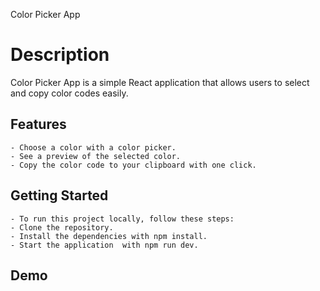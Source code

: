 Color Picker App

# Description

Color Picker App is a simple React application that allows users to select and copy color codes easily.

## Features

    - Choose a color with a color picker.
    - See a preview of the selected color.
    - Copy the color code to your clipboard with one click.

## Getting Started

    - To run this project locally, follow these steps:
    - Clone the repository.
    - Install the dependencies with npm install.
    - Start the application  with npm run dev.

## Demo
